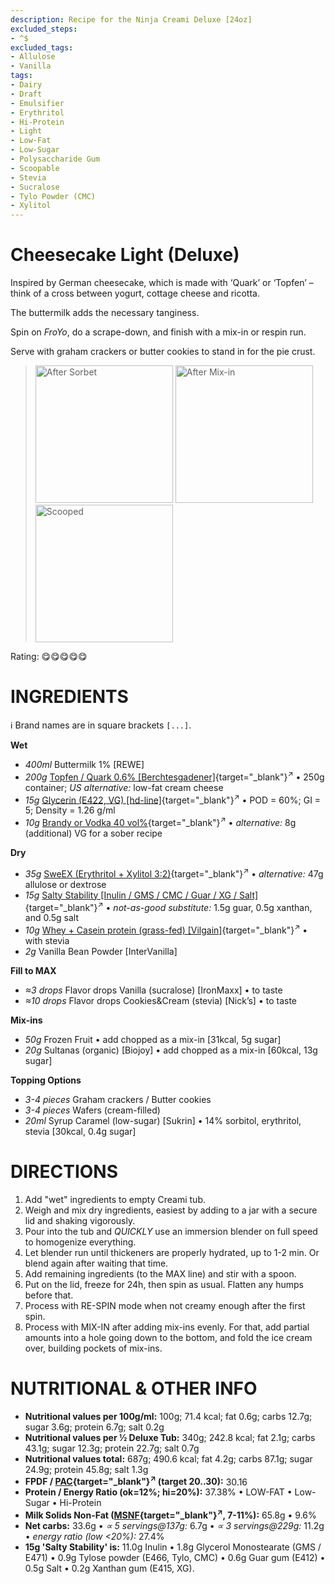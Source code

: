 ```yaml
---
description: Recipe for the Ninja Creami Deluxe [24oz]
excluded_steps:
- ^$
excluded_tags:
- Allulose
- Vanilla
tags:
- Dairy
- Draft
- Emulsifier
- Erythritol
- Hi-Protein
- Light
- Low-Fat
- Low-Sugar
- Polysaccharide Gum
- Scoopable
- Stevia
- Sucralose
- Tylo Powder (CMC)
- Xylitol
---
```

# Cheesecake Light (Deluxe)

Inspired by German cheesecake, which is made with ‘Quark’ or ‘Topfen’
– think of a cross between yogurt, cottage cheese and ricotta.

The buttermilk adds the necessary tanginess.

Spin on *FroYo*, do a scrape-down, and finish with a mix-in or respin run.

Serve with graham crackers or butter cookies to stand in for the pie crust.

> <img width=220 alt="After Sorbet" src="_1.jpg" class="zoomable" />
> <img width=220 alt="After Mix-in" src="_2.jpg" class="zoomable" />
> <img width=220 alt="Scooped" src="_3.jpg" class="zoomable" />

Rating: 😋😋😋😋😋

# INGREDIENTS

ℹ️ Brand names are in square brackets `[...]`.

**Wet**

  - _400ml_ Buttermilk 1% [REWE]
  - _200g_ [Topfen / Quark 0.6% \[Berchtesgadener\]](/ice-creamery/info/ingredients/#quark-topfen){target="_blank"}<sup>↗</sup> • 250g container; *US alternative:* low-fat cream cheese
  - _15g_ [Glycerin (E422, VG) \[hd-line\]](/ice-creamery/info/ingredients/#vegetable-glycerin-glycerol-vg-e422){target="_blank"}<sup>↗</sup> • POD = 60%; GI = 5; Density = 1.26 g/ml
  - _10g_ [Brandy or Vodka 40 vol%](/ice-creamery/info/ingredients/#alcohol-ethanol){target="_blank"}<sup>↗</sup> • *alternative:* 8g (additional) VG for a sober recipe

**Dry**

  - _35g_ [SweEX (Erythritol + Xylitol 3:2)](/ice-creamery/info/ingredients/#sweex-erythritol-xylitol-blend){target="_blank"}<sup>↗</sup> • *alternative:* 47g allulose or dextrose
  - _15g_ [Salty Stability \[Inulin / GMS / CMC / Guar / XG / Salt\]](/ice-creamery/S/Salty%20Stability/){target="_blank"}<sup>↗</sup> • *not-as-good substitute:* 1.5g guar, 0.5g xanthan, and 0.5g salt
  - _10g_ [Whey + Casein protein (grass-fed) \[Vilgain\]](/ice-creamery/info/ingredients/#whey-protein){target="_blank"}<sup>↗</sup> • with stevia
  - _2g_ Vanilla Bean Powder [InterVanilla]

**Fill to MAX**

  - _≈3 drops_ Flavor drops Vanilla (sucralose) [IronMaxx] • to taste
  - _≈10 drops_ Flavor drops Cookies&Cream (stevia) [Nick’s] • to taste

**Mix-ins**

  - _50g_ Frozen Fruit • add chopped as a mix-in [31kcal, 5g sugar]
  - _20g_ Sultanas (organic) [Biojoy] • add chopped as a mix-in [60kcal, 13g sugar]

**Topping Options**

  - _3-4 pieces_ Graham crackers / Butter cookies
  - _3-4 pieces_ Wafers (cream-filled)
  - _20ml_ Syrup Caramel (low-sugar) [Sukrin] • 14% sorbitol, erythritol, stevia [30kcal, 0.4g sugar]

# DIRECTIONS

 1. Add "wet" ingredients to empty Creami tub.
 1. Weigh and mix dry ingredients, easiest by adding to a jar with a secure lid and shaking vigorously.
 1. Pour into the tub and *QUICKLY* use an immersion blender on full speed to homogenize everything.
 1. Let blender run until thickeners are properly hydrated, up to 1-2 min. Or blend again after waiting that time.
 1. Add remaining ingredients (to the MAX line) and stir with a spoon.
 1. Put on the lid, freeze for 24h, then spin as usual. Flatten any humps before that.
 1. Process with RE-SPIN mode when not creamy enough after the first spin.
 1. Process with MIX-IN after adding mix-ins evenly. For that, add partial amounts into a hole going down to the bottom, and fold the ice cream over, building pockets of mix-ins.

# NUTRITIONAL & OTHER INFO

- **Nutritional values per 100g/ml:** 100g; 71.4 kcal; fat 0.6g; carbs 12.7g; sugar 3.6g; protein 6.7g; salt 0.2g
- **Nutritional values per ½ Deluxe Tub:** 340g; 242.8 kcal; fat 2.1g; carbs 43.1g; sugar 12.3g; protein 22.7g; salt 0.7g
- **Nutritional values total:** 687g; 490.6 kcal; fat 4.2g; carbs 87.1g; sugar 24.9g; protein 45.8g; salt 1.3g
- **FPDF / [PAC](/ice-creamery/info/glossary/#potere-anti-congelante-pac){target="_blank"}<sup>↗</sup> (target 20..30):** 30.16
- **Protein / Energy Ratio (ok=12%; hi=20%):** 37.38% • LOW-FAT • Low-Sugar • Hi-Protein
- **Milk Solids Non-Fat ([MSNF](/ice-creamery/info/glossary/#milk-solids-not-fat-msnf){target="_blank"}<sup>↗</sup>, 7-11%):** 65.8g • 9.6%
- **Net carbs:** 33.6g • *∝ 5 servings@137g:* 6.7g • *∝ 3 servings@229g:* 11.2g • *energy ratio (low <20%):* 27.4%
- **15g 'Salty Stability' is:** 11.0g Inulin • 1.8g Glycerol Monostearate (GMS / E471) • 0.9g Tylose powder (E466, Tylo, CMC) • 0.6g Guar gum (E412) • 0.5g Salt • 0.2g Xanthan gum (E415, XG).
